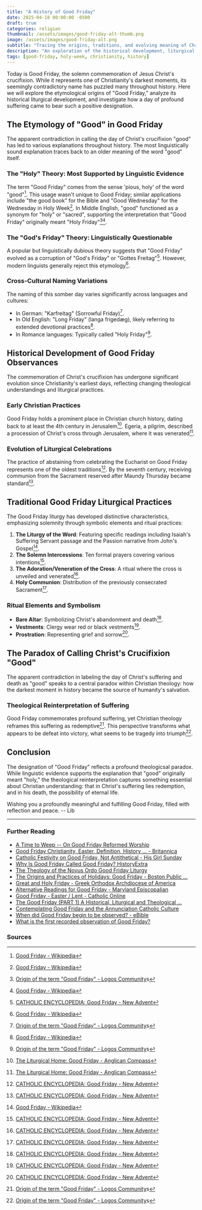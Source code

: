 ```yaml
---
title: "A History of Good Friday"
date: 2025-04-18 00:00:00 -0500
draft: true
categories: religion
thumbnail: /assets/images/good-friday-alt-thumb.png
image: /assets/images/good-friday-alt.png
subtitle: "Tracing the origins, traditions, and evolving meaning of Christianity's most solemn day."
description: "An exploration of the historical development, liturgical practices, and cultural significance of Good Friday from its earliest observance to the present."
tags: [good-friday, holy-week, christianity, history]
---
```


Today is Good Friday, the solemn commemoration of Jesus Christ's crucifixion. While it represents one of Christianity's darkest moments, its seemingly contradictory name has puzzled many throughout history. Here we will explore the etymological origins of "Good Friday," analyze its historical liturgical development, and investigate how a day of profound suffering came to bear such a positive designation.

## The Etymology of "Good" in Good Friday

The apparent contradiction in calling the day of Christ's crucifixion "good" has led to various explanations throughout history. The most linguistically sound explanation traces back to an older meaning of the word "good" itself.

### The "Holy" Theory: Most Supported by Linguistic Evidence

The term "Good Friday" comes from the sense 'pious, holy' of the word "good"[^3]. This usage wasn't unique to Good Friday; similar applications include "the good book" for the Bible and "Good Wednesday" for the Wednesday in Holy Week[^3]. In Middle English, "good" functioned as a synonym for "holy" or "sacred", supporting the interpretation that "Good Friday" originally meant "Holy Friday"[^2][^3].

### The "God's Friday" Theory: Linguistically Questionable

A popular but linguistically dubious theory suggests that "Good Friday" evolved as a corruption of "God's Friday" or "Gottes Freitag"[^4]. However, modern linguists generally reject this etymology[^3].

### Cross-Cultural Naming Variations

The naming of this somber day varies significantly across languages and cultures:

- In German: "Karfreitag" (Sorrowful Friday)[^2].
- In Old English: "Long Friday" (langa frigedæg), likely referring to extended devotional practices[^3].
- In Romance languages: Typically called "Holy Friday"[^2].

## Historical Development of Good Friday Observances

The commemoration of Christ's crucifixion has undergone significant evolution since Christianity's earliest days, reflecting changing theological understandings and liturgical practices.

### Early Christian Practices

Good Friday holds a prominent place in Christian church history, dating back to at least the 4th century in Jerusalem[^1]. Egeria, a pilgrim, described a procession of Christ's cross through Jerusalem, where it was venerated[^1].

### Evolution of Liturgical Celebrations

The practice of abstaining from celebrating the Eucharist on Good Friday represents one of the oldest traditions[^4]. By the seventh century, receiving communion from the Sacrament reserved after Maundy Thursday became standard[^4].

## Traditional Good Friday Liturgical Practices

The Good Friday liturgy has developed distinctive characteristics, emphasizing solemnity through symbolic elements and ritual practices:

1. **The Liturgy of the Word**: Featuring specific readings including Isaiah's Suffering Servant passage and the Passion narrative from John's Gospel[^3].
2. **The Solemn Intercessions**: Ten formal prayers covering various intentions[^4].
3. **The Adoration/Veneration of the Cross**: A ritual where the cross is unveiled and venerated[^4].
4. **Holy Communion**: Distribution of the previously consecrated Sacrament[^4].

### Ritual Elements and Symbolism

- **Bare Altar**: Symbolizing Christ's abandonment and death[^4].
- **Vestments**: Clergy wear red or black vestments[^4].
- **Prostration**: Representing grief and sorrow[^4].

## The Paradox of Calling Christ's Crucifixion "Good"

The apparent contradiction in labeling the day of Christ's suffering and death as "good" speaks to a central paradox within Christian theology: how the darkest moment in history became the source of humanity's salvation.

### Theological Reinterpretation of Suffering

Good Friday commemorates profound suffering, yet Christian theology reframes this suffering as redemptive[^2]. This perspective transforms what appears to be defeat into victory, what seems to be tragedy into triumph[^2].

## Conclusion

The designation of "Good Friday" reflects a profound theologicsal paradox. While linguistic evidence supports the explanation that "good" originally meant "holy," the theological reinterpretation captures something essential about Christian understanding: that in Christ's suffering lies redemption, and in his death, the possibility of eternal life.

Wishing you a profoundly meaningful and fulfilling Good Friday, filled with reflection and peace.
-- Lib

---

### Further Reading

- [A Time to Weep -- On Good Friday Reformed Worship](https://www.reformedworship.org/article/december-1997/time-weep-good-friday)
- [Good Friday Christianity, Easter, Definition, History ... - Britannica](https://www.britannica.com/topic/Good-Friday)
- [Catholic Festivity on Good Friday, Not Antithetical - His Girl Sunday](https://www.hisgirlsunday.com/post/festivityongoodfriday)
- [Why Is Good Friday Called Good Friday? HistoryExtra](https://www.historyextra.com/period/general-history/good-friday-facts-why-called/)
- [The Theology of the Novus Ordo Good Friday Liturgy](https://www.newliturgicalmovement.org/2017/04/the-theology-of-novus-ordo-good-friday.html)
- [The Origins and Practices of Holidays: Good Friday - Boston Public ...](https://www.bpl.org/blogs/post/the-origins-and-practices-of-holidays-good-friday/)
- [Great and Holy Friday - Greek Orthodox Archdiocese of America](https://www.goarch.org/holyfriday-learn)
- [Alternative Readings for Good Friday - Maryland Episcopalian](https://marylandepiscopalian.org/2025/03/05/alternative-readings-for-good-friday-2025/)
- [Good Friday - Easter / Lent - Catholic Online](https://www.catholic.org/lent/friday.php)
- [The Good Friday (PART 1) A Historical, Liturgical and Theological ...](https://www.academia.edu/95227347/The_Good_Friday_PART_1_A_Historical_Liturgical_and_Theological_Investigation)
- [Contemplating Good Friday and the Annunciation Catholic Culture](https://www.catholicculture.org/commentary/contemplating-good-friday-and-annunciation/)
- [When did Good Friday begin to be observed? - eBible](https://ebible.com/questions/8-when-did-good-friday-begin-to-be-observed?highlight_komment_id=0&question_id=8)
- [What is the first recorded observation of Good Friday?](https://christianity.stackexchange.com/questions/50655/what-is-the-first-recorded-observation-of-good-friday)

### Sources

[^1]: [The Liturgical Home: Good Friday - Anglican Compass](https://anglicancompass.com/the-liturgical-home-good-friday/)
[^2]: [Origin of the term "Good Friday" - Logos Community](https://community.logos.com/discussion/48064/origin-of-the-term-good-friday)s
[^3]: [Good Friday - Wikipedia](https://en.wikipedia.org/wiki/Good_Friday)
[^4]: [CATHOLIC ENCYCLOPEDIA: Good Friday - New Advent](https://www.newadvent.org/cathen/06643a.htm)